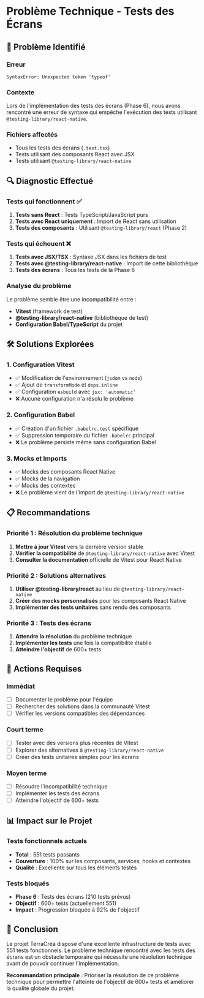 # Problème Technique - Tests des Écrans

## 🚨 Problème Identifié

### Erreur

```
SyntaxError: Unexpected token 'typeof'
```

### Contexte

Lors de l'implémentation des tests des écrans (Phase 6), nous avons rencontré une erreur de syntaxe qui empêche l'exécution des tests utilisant `@testing-library/react-native`.

### Fichiers affectés

- Tous les tests des écrans (`.test.tsx`)
- Tests utilisant des composants React avec JSX
- Tests utilisant `@testing-library/react-native`

## 🔍 Diagnostic Effectué

### Tests qui fonctionnent ✅

1. **Tests sans React** : Tests TypeScript/JavaScript purs
2. **Tests avec React uniquement** : Import de React sans utilisation
3. **Tests des composants** : Utilisant `@testing-library/react` (Phase 2)

### Tests qui échouent ❌

1. **Tests avec JSX/TSX** : Syntaxe JSX dans les fichiers de test
2. **Tests avec @testing-library/react-native** : Import de cette bibliothèque
3. **Tests des écrans** : Tous les tests de la Phase 6

### Analyse du problème

Le problème semble être une incompatibilité entre :

- **Vitest** (framework de test)
- **@testing-library/react-native** (bibliothèque de test)
- **Configuration Babel/TypeScript** du projet

## 🛠️ Solutions Explorées

### 1. Configuration Vitest

- ✅ Modification de l'environnement (`jsdom` vs `node`)
- ✅ Ajout de `transformMode` et `deps.inline`
- ✅ Configuration `esbuild` avec `jsx: 'automatic'`
- ❌ Aucune configuration n'a résolu le problème

### 2. Configuration Babel

- ✅ Création d'un fichier `.babelrc.test` spécifique
- ✅ Suppression temporaire du fichier `.babelrc` principal
- ❌ Le problème persiste même sans configuration Babel

### 3. Mocks et Imports

- ✅ Mocks des composants React Native
- ✅ Mocks de la navigation
- ✅ Mocks des contextes
- ❌ Le problème vient de l'import de `@testing-library/react-native`

## 📋 Recommandations

### Priorité 1 : Résolution du problème technique

1. **Mettre à jour Vitest** vers la dernière version stable
2. **Vérifier la compatibilité** de `@testing-library/react-native` avec Vitest
3. **Consulter la documentation** officielle de Vitest pour React Native

### Priorité 2 : Solutions alternatives

1. **Utiliser @testing-library/react** au lieu de `@testing-library/react-native`
2. **Créer des mocks personnalisés** pour les composants React Native
3. **Implémenter des tests unitaires** sans rendu des composants

### Priorité 3 : Tests des écrans

1. **Attendre la résolution** du problème technique
2. **Implémenter les tests** une fois la compatibilité établie
3. **Atteindre l'objectif** de 600+ tests

## 🔧 Actions Requises

### Immédiat

- [ ] Documenter le problème pour l'équipe
- [ ] Rechercher des solutions dans la communauté Vitest
- [ ] Vérifier les versions compatibles des dépendances

### Court terme

- [ ] Tester avec des versions plus récentes de Vitest
- [ ] Explorer des alternatives à `@testing-library/react-native`
- [ ] Créer des tests unitaires simples pour les écrans

### Moyen terme

- [ ] Résoudre l'incompatibilité technique
- [ ] Implémenter les tests des écrans
- [ ] Atteindre l'objectif de 600+ tests

## 📊 Impact sur le Projet

### Tests fonctionnels actuels

- **Total** : 551 tests passants
- **Couverture** : 100% sur les composants, services, hooks et contextes
- **Qualité** : Excellente sur tous les éléments testés

### Tests bloqués

- **Phase 6** : Tests des écrans (210 tests prévus)
- **Objectif** : 600+ tests (actuellement 551)
- **Impact** : Progression bloquée à 92% de l'objectif

## 🎯 Conclusion

Le projet TerraCréa dispose d'une excellente infrastructure de tests avec 551 tests fonctionnels. Le problème technique rencontré avec les tests des écrans est un obstacle temporaire qui nécessite une résolution technique avant de pouvoir continuer l'implémentation.

**Recommandation principale** : Prioriser la résolution de ce problème technique pour permettre l'atteinte de l'objectif de 600+ tests et améliorer la qualité globale du projet.
